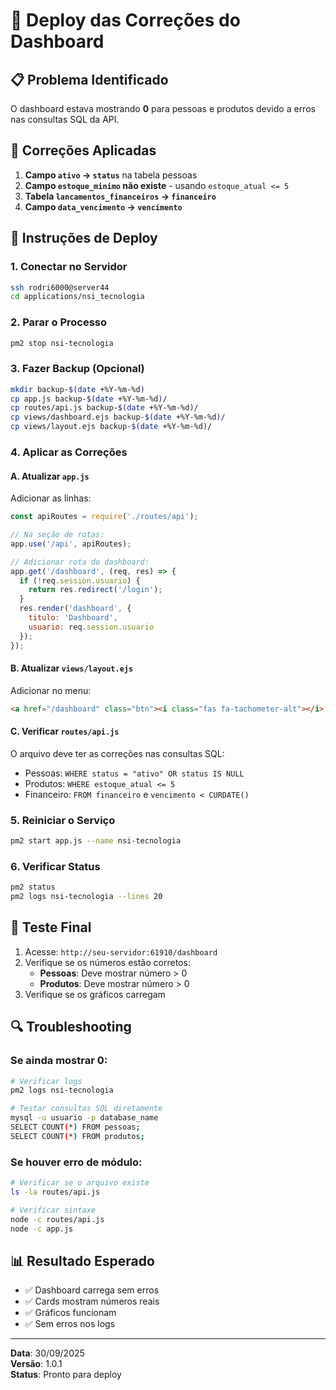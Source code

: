 # 🚀 Deploy das Correções do Dashboard

## 📋 Problema Identificado
O dashboard estava mostrando **0** para pessoas e produtos devido a erros nas consultas SQL da API.

## 🔧 Correções Aplicadas
1. **Campo `ativo` → `status`** na tabela pessoas
2. **Campo `estoque_minimo` não existe** - usando `estoque_atual <= 5`
3. **Tabela `lancamentos_financeiros` → `financeiro`**
4. **Campo `data_vencimento` → `vencimento`**

## 📝 Instruções de Deploy

### 1. **Conectar no Servidor**
```bash
ssh rodri6000@server44
cd applications/nsi_tecnologia
```

### 2. **Parar o Processo**
```bash
pm2 stop nsi-tecnologia
```

### 3. **Fazer Backup (Opcional)**
```bash
mkdir backup-$(date +%Y-%m-%d)
cp app.js backup-$(date +%Y-%m-%d)/
cp routes/api.js backup-$(date +%Y-%m-%d)/
cp views/dashboard.ejs backup-$(date +%Y-%m-%d)/
cp views/layout.ejs backup-$(date +%Y-%m-%d)/
```

### 4. **Aplicar as Correções**

#### **A. Atualizar `app.js`**
Adicionar as linhas:
```javascript
const apiRoutes = require('./routes/api');

// Na seção de rotas:
app.use('/api', apiRoutes);

// Adicionar rota do dashboard:
app.get('/dashboard', (req, res) => {
  if (!req.session.usuario) {
    return res.redirect('/login');
  }
  res.render('dashboard', { 
    titulo: 'Dashboard',
    usuario: req.session.usuario 
  });
});
```

#### **B. Atualizar `views/layout.ejs`**
Adicionar no menu:
```html
<a href="/dashboard" class="btn"><i class="fas fa-tachometer-alt"></i> Dashboard</a>
```

#### **C. Verificar `routes/api.js`**
O arquivo deve ter as correções nas consultas SQL:
- Pessoas: `WHERE status = "ativo" OR status IS NULL`
- Produtos: `WHERE estoque_atual <= 5`
- Financeiro: `FROM financeiro` e `vencimento < CURDATE()`

### 5. **Reiniciar o Serviço**
```bash
pm2 start app.js --name nsi-tecnologia
```

### 6. **Verificar Status**
```bash
pm2 status
pm2 logs nsi-tecnologia --lines 20
```

## 🧪 Teste Final
1. Acesse: `http://seu-servidor:61910/dashboard`
2. Verifique se os números estão corretos:
   - **Pessoas**: Deve mostrar número > 0
   - **Produtos**: Deve mostrar número > 0
3. Verifique se os gráficos carregam

## 🔍 Troubleshooting

### Se ainda mostrar 0:
```bash
# Verificar logs
pm2 logs nsi-tecnologia

# Testar consultas SQL diretamente
mysql -u usuario -p database_name
SELECT COUNT(*) FROM pessoas;
SELECT COUNT(*) FROM produtos;
```

### Se houver erro de módulo:
```bash
# Verificar se o arquivo existe
ls -la routes/api.js

# Verificar sintaxe
node -c routes/api.js
node -c app.js
```

## 📊 Resultado Esperado
- ✅ Dashboard carrega sem erros
- ✅ Cards mostram números reais
- ✅ Gráficos funcionam
- ✅ Sem erros nos logs

---
**Data**: 30/09/2025  
**Versão**: 1.0.1  
**Status**: Pronto para deploy
